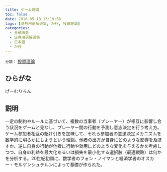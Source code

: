 ```yaml
---
title: ゲーム理論
toc: false
date: 2018-05-18 13:19:50
tags: [证券用语解说集, か行, 投資理論]
categories:
  - 金融服务
  - 证券用语解说集
  - 日本語
  - か行
---
```


`分類：` [投資理論](/tags/投資理論/)

## ひらがな

げーむりろん

## 説明

一定の制約やルールに基づいて、複数の当事者（プレーヤー）が相互に影響し合う状況をゲームと見なし、プレーヤー間の行動を予測し意志決定を行う考え方。ゲーム参加者相互の駆け引きを加味して、それら参加者の意思決定メカニズムを数学的に明らかにしようという理論。他者の出方が自身にどのような影響を及ぼすか、逆に自身の行動が他者に行動や効用にどのような変化を与えるかを考慮しつつ、自身の利益を最大化あるいは損失を最小化する選択肢（最適戦略）は何かを分析する。20世紀初頭に、数学者のフォン・ノイマンと経済学者のオスカー・モルゲンシュテルンによって基礎が作られた。
